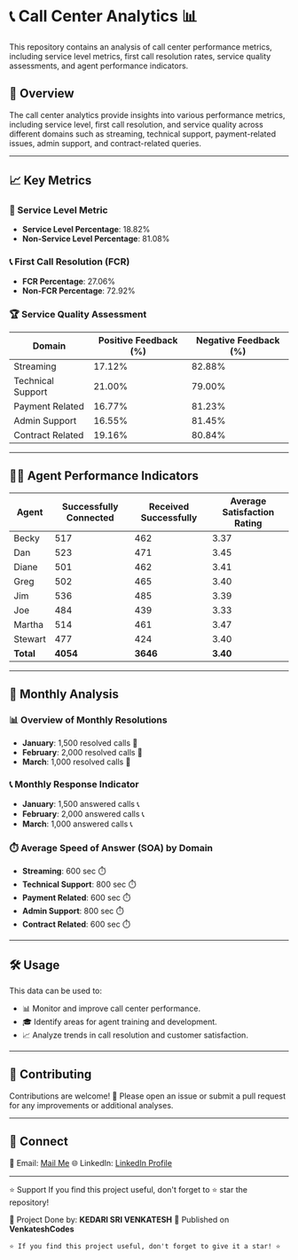 # 📞 Call Center Analytics 📊

This repository contains an analysis of call center performance metrics, including service level metrics, first call resolution rates, service quality assessments, and agent performance indicators.

## 📌 Overview

The call center analytics provide insights into various performance metrics, including service level, first call resolution, and service quality across different domains such as streaming, technical support, payment-related issues, admin support, and contract-related queries.

---

## 📈 Key Metrics

### 🎯 Service Level Metric
- **Service Level Percentage**: 18.82%
- **Non-Service Level Percentage**: 81.08%

### 📞 First Call Resolution (FCR)
- **FCR Percentage**: 27.06%
- **Non-FCR Percentage**: 72.92%

### 🏆 Service Quality Assessment
| Domain              | Positive Feedback (%) | Negative Feedback (%) |
|---------------------|-----------------------|-----------------------|
| Streaming           | 17.12%               | 82.88%               |
| Technical Support   | 21.00%               | 79.00%               |
| Payment Related     | 16.77%               | 81.23%               |
| Admin Support       | 16.55%               | 81.45%               |
| Contract Related    | 19.16%               | 80.84%               |

---

## 👩‍💼 Agent Performance Indicators

| Agent   | Successfully Connected | Received Successfully | Average Satisfaction Rating |
|---------|------------------------|-----------------------|-----------------------------|
| Becky   | 517                    | 462                   | 3.37                        |
| Dan     | 523                    | 471                   | 3.45                        |
| Diane   | 501                    | 462                   | 3.41                        |
| Greg    | 502                    | 465                   | 3.40                        |
| Jim     | 536                    | 485                   | 3.39                        |
| Joe     | 484                    | 439                   | 3.33                        |
| Martha  | 514                    | 461                   | 3.47                        |
| Stewart | 477                    | 424                   | 3.40                        |
| **Total** | **4054**              | **3646**              | **3.40**                    |

---

## 📅 Monthly Analysis

### 📊 Overview of Monthly Resolutions
- **January**: 1,500 resolved calls 📅
- **February**: 2,000 resolved calls 📅
- **March**: 1,000 resolved calls 📅

### 📞 Monthly Response Indicator
- **January**: 1,500 answered calls 📞
- **February**: 2,000 answered calls 📞
- **March**: 1,000 answered calls 📞

### ⏱️ Average Speed of Answer (SOA) by Domain
- **Streaming**: 600 sec ⏱️
- **Technical Support**: 800 sec ⏱️
- **Payment Related**: 600 sec ⏱️
- **Admin Support**: 800 sec ⏱️
- **Contract Related**: 600 sec ⏱️

---

## 🛠️ Usage

This data can be used to:
- 📊 Monitor and improve call center performance.
- 🎓 Identify areas for agent training and development.
- 📈 Analyze trends in call resolution and customer satisfaction.

---

## 🤝 Contributing

Contributions are welcome! 🎉 Please open an issue or submit a pull request for any improvements or additional analyses.

---


## 🔗 Connect
📧 Email: [Mail Me](srivenkatesh6.k@gmail.com)
🌐 LinkedIn: [LinkedIn Profile](https://www.linkedin.com/in/kedari-sri-venkatesh-359056347)

---

⭐ Support
If you find this project useful, don't forget to ⭐ star the repository!

📌 Project Done by: **KEDARI SRI VENKATESH**
📢 Published on **VenkateshCodes**


```
⭐ If you find this project useful, don't forget to give it a star! ⭐
